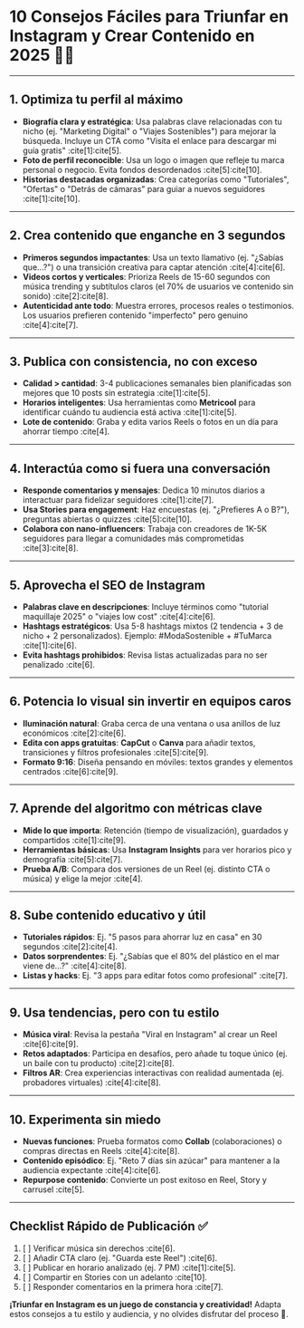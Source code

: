 # 10 Consejos Fáciles para Triunfar en Instagram y Crear Contenido en 2025 📱✨

---

## **1. Optimiza tu perfil al máximo**  
- **Biografía clara y estratégica**: Usa palabras clave relacionadas con tu nicho (ej. "Marketing Digital" o "Viajes Sostenibles") para mejorar la búsqueda. Incluye un CTA como "Visita el enlace para descargar mi guía gratis" :cite[1]:cite[5].  
- **Foto de perfil reconocible**: Usa un logo o imagen que refleje tu marca personal o negocio. Evita fondos desordenados :cite[5]:cite[10].  
- **Historias destacadas organizadas**: Crea categorías como "Tutoriales", "Ofertas" o "Detrás de cámaras" para guiar a nuevos seguidores :cite[1]:cite[10].  

---

## **2. Crea contenido que enganche en 3 segundos**  
- **Primeros segundos impactantes**: Usa un texto llamativo (ej. "¿Sabías que...?") o una transición creativa para captar atención :cite[4]:cite[6].  
- **Videos cortos y verticales**: Prioriza Reels de 15-60 segundos con música trending y subtítulos claros (el 70% de usuarios ve contenido sin sonido) :cite[2]:cite[8].  
- **Autenticidad ante todo**: Muestra errores, procesos reales o testimonios. Los usuarios prefieren contenido "imperfecto" pero genuino :cite[4]:cite[7].  

---

## **3. Publica con consistencia, no con exceso**  
- **Calidad > cantidad**: 3-4 publicaciones semanales bien planificadas son mejores que 10 posts sin estrategia :cite[1]:cite[5].  
- **Horarios inteligentes**: Usa herramientas como **Metricool** para identificar cuándo tu audiencia está activa :cite[1]:cite[5].  
- **Lote de contenido**: Graba y edita varios Reels o fotos en un día para ahorrar tiempo :cite[4].  

---

## **4. Interactúa como si fuera una conversación**  
- **Responde comentarios y mensajes**: Dedica 10 minutos diarios a interactuar para fidelizar seguidores :cite[1]:cite[7].  
- **Usa Stories para engagement**: Haz encuestas (ej. "¿Prefieres A o B?"), preguntas abiertas o quizzes :cite[5]:cite[10].  
- **Colabora con nano-influencers**: Trabaja con creadores de 1K-5K seguidores para llegar a comunidades más comprometidas :cite[3]:cite[8].  

---

## **5. Aprovecha el SEO de Instagram**  
- **Palabras clave en descripciones**: Incluye términos como "tutorial maquillaje 2025" o "viajes low cost" :cite[4]:cite[6].  
- **Hashtags estratégicos**: Usa 5-8 hashtags mixtos (2 tendencia + 3 de nicho + 2 personalizados). Ejemplo: #ModaSostenible + #TuMarca :cite[1]:cite[6].  
- **Evita hashtags prohibidos**: Revisa listas actualizadas para no ser penalizado :cite[6].  

---

## **6. Potencia lo visual sin invertir en equipos caros**  
- **Iluminación natural**: Graba cerca de una ventana o usa anillos de luz económicos :cite[2]:cite[6].  
- **Edita con apps gratuitas**: **CapCut** o **Canva** para añadir textos, transiciones y filtros profesionales :cite[5]:cite[9].  
- **Formato 9:16**: Diseña pensando en móviles: textos grandes y elementos centrados :cite[6]:cite[9].  

---

## **7. Aprende del algoritmo con métricas clave**  
- **Mide lo que importa**: Retención (tiempo de visualización), guardados y compartidos :cite[1]:cite[9].  
- **Herramientas básicas**: Usa **Instagram Insights** para ver horarios pico y demografía :cite[5]:cite[7].  
- **Prueba A/B**: Compara dos versiones de un Reel (ej. distinto CTA o música) y elige la mejor :cite[4].  

---

## **8. Sube contenido educativo y útil**  
- **Tutoriales rápidos**: Ej. "5 pasos para ahorrar luz en casa" en 30 segundos :cite[2]:cite[4].  
- **Datos sorprendentes**: Ej. "¿Sabías que el 80% del plástico en el mar viene de…?" :cite[4]:cite[8].  
- **Listas y hacks**: Ej. "3 apps para editar fotos como profesional" :cite[7].  

---

## **9. Usa tendencias, pero con tu estilo**  
- **Música viral**: Revisa la pestaña "Viral en Instagram" al crear un Reel :cite[6]:cite[9].  
- **Retos adaptados**: Participa en desafíos, pero añade tu toque único (ej. un baile con tu producto) :cite[2]:cite[8].  
- **Filtros AR**: Crea experiencias interactivas con realidad aumentada (ej. probadores virtuales) :cite[4]:cite[8].  

---

## **10. Experimenta sin miedo**  
- **Nuevas funciones**: Prueba formatos como **Collab** (colaboraciones) o compras directas en Reels :cite[4]:cite[8].  
- **Contenido episódico**: Ej. "Reto 7 días sin azúcar" para mantener a la audiencia expectante :cite[4]:cite[6].  
- **Repurpose contenido**: Convierte un post exitoso en Reel, Story y carrusel :cite[5].  

---

## Checklist Rápido de Publicación ✅  
1. [ ] Verificar música sin derechos :cite[6].  
2. [ ] Añadir CTA claro (ej. "Guarda este Reel") :cite[6].  
3. [ ] Publicar en horario analizado (ej. 7 PM) :cite[1]:cite[5].  
4. [ ] Compartir en Stories con un adelanto :cite[10].  
5. [ ] Responder comentarios en la primera hora :cite[7].  

**¡Triunfar en Instagram es un juego de constancia y creatividad!** Adapta estos consejos a tu estilo y audiencia, y no olvides disfrutar del proceso 🌟.  
